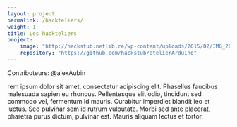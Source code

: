 ```yaml
---
layout: project
permalink: /hackteliers/
weight: 1
title: Les hackteliers
project:
    image: "http://hackstub.netlib.re/wp-content/uploads/2015/02/IMG_20150208_154554-1024x759.jpg"
    repository: "https://github.com/hackstub/atelierArduino"
---
```

Contributeurs: @alexAubin


rem ipsum dolor sit amet, consectetur adipiscing elit. Phasellus faucibus malesuada sapien eu rhoncus. Pellentesque elit odio, tincidunt sed commodo vel, fermentum id mauris. Curabitur imperdiet blandit leo et luctus. Sed pulvinar sem id rutrum vulputate. Morbi sed ante placerat, pharetra purus dictum, pulvinar est. Mauris aliquam lectus et tortor.
